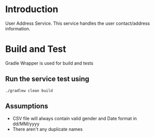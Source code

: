 # Introduction
User Address Service. This service handles the user contact/address information.

# Build and Test
Gradle Wrapper is used for build and tests

## Run the service test using

```
./gradlew clean build
```

## Assumptions
- CSV file will always contain valid gender and Date format in dd/MM/yyyy
- There aren't any duplicate names
